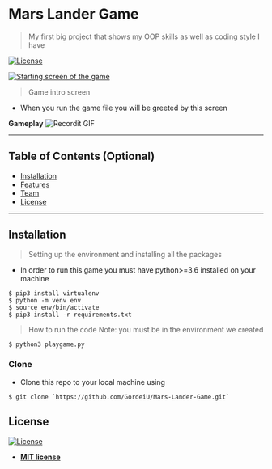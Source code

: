 # Mars Lander Game

> My first big project that shows my OOP skills as well as coding style I have

[![License](http://img.shields.io/:license-mit-blue.svg?style=flat-square)](http://badges.mit-license.org)


[![Starting screen of the game](https://i.imgur.com/TI9zUnl.png)]()
> Game intro screen
- When you run the game file you will be greeted by this screen

**Gameplay**
![Recordit GIF](https://recordit.co/2EQrFR8j4e)

---

## Table of Contents (Optional)

- [Installation](#installation)
- [Features](#features)
- [Team](#team)
- [License](#license)

---

## Installation

> Setting up the environment and installing all the packages
- In order to run this game you must have python>=3.6 installed on your machine

```shell
$ pip3 install virtualenv
$ python -m venv env
$ source env/bin/activate
$ pip3 install -r requirements.txt
```

> How to run the code Note: you must be in the environment we created
```shell
$ python3 playgame.py
```

### Clone

- Clone this repo to your local machine using
```shell
$ git clone `https://github.com/GordeiU/Mars-Lander-Game.git`
```

## License

[![License](http://img.shields.io/:license-mit-blue.svg?style=flat-square)](http://badges.mit-license.org)

- **[MIT license](http://opensource.org/licenses/mit-license.php)**